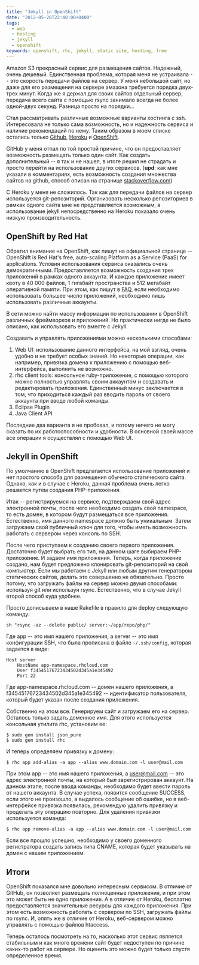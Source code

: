 ```yaml
---
title: "Jekyll in OpenShift"
date: "2012-05-28T22:40:00+0400"
tags:
  - web
  - hosting
  - jekyll
  - openshift
keywords: openshift, rhc, jekyll, static site, hosting, free
---
```

Amazon S3 прекрасный сервис для размещения сайтов. Надежный, очень дешевый. Единственная проблема, которая меня не устраивала -- это скорость передачи файлов на сервер. У меня небольшой сайт, но даже для его размещения на сервере амазона требуется порядка двух-трех минут. Когда же я держал для своих сайтов отдельный сервер, передача всего сайта с помощью rsync занимало всегда не более одной-двух секунд. Разница просто на порядки...

Стал рассматривать различные возможные варианты хостинга с ssh. Интересовала не только сама возможность, но и надежность сервиса и наличие рекомендаций по нему. Таким образом в моем списке остались только [Github][1], [Heroku][2] и [OpenShift][3].

[1]: /2010/10/17/github-com-kak-xosting-sajtov/
    "GitHub.com как хостинг сайтов"
[2]: /2012/03/09/heroku/
    "Heroku в качестве хостинга сайтов"
[3]: https://openshift.redhat.com/app/
    "OpenShift by Red Hat"

GitHub у меня отпал по той простой причине, что он предоставляет возможность размещать только один сайт. Как создать дополнительный -- я так и не нашел, в итоге решил не страдать и просто перейти на использование других сервисов. (**upd**: как мне указали в комментариях, есть возможность создания множества сайтов на github, способ описан на странице [stackoverflow.com][5])

[5]: http://stackoverflow.com/questions/9082499/custom-domain-for-github-project-pages
    "Custom domain for GitHub project pages"

С Heroku у меня не сложилось. Так как для передачи файлов на сервер используется git-репозиторий. Организовать несколько репозиториев в рамках одного сайта мне не представляется возможным, а использование jekyll непосредственно на Heroku показало очень низкую производительность.

## OpenShift by Red Hat

Обратил внимание на OpenShift, как пишут на официальной странице -- OpenShift is Red Hat's free, auto-scaling Platform as a Service (PaaS) for applications. Условия использования сервиса оказались очень демократичными. Предоставляется возможность создания трех приложений в рамках одного аккаунта. И каждое приложение имеет квоту в 40&nbsp;000 файлов, 1 гигабайт пространства и 512 мегабайт оперативной памяти. При этом, как пишут в [FAQ][4], если необходимо использовать большее число приложений, необходимо лишь использовать различные аккаунты.

[4]: https://openshift.redhat.com/community/faq
    "OpenShift - Frequently Asked Questions"

В сети можно найти массу информации по использовании в OpenShift различных фреймворков и приложений. Но практически нигде не было описано, как использовать его вместе с Jekyll.

Создавать и управлять приложениями можно несколькими способами:

1. Web UI: использование данного интерфейса, на мой взгляд, очень удобно и не требует особых знаний. Но некоторые операции, как например, привязка домена к приложению с помощью веб-интерфейса, выполнить не возможно.
2. rhc client tools: консольное ruby-приложение, с помощью которого можно полностью управлять своим аккаунтом и создавать и редактировать приложения. Единственный минус заключается в том, что приходиться каждый раз вводить пароль от своего аккаунта при вводе любой команды.
3. Eclipse Plugin
4. Java Client API

Последние два варианта я не пробовал, и потому ничего не могу сказать по их работоспособности и удобности. В основной своей массе все операции я осуществлял с помощью Web UI.

## Jekyll in OpenShift

По умолчанию в OpenShift предлагается использование приложений и нет простого способа для размещения обычного статического сайта. Однако, как и в случае с Heroku, данная проблема очень легко решается путем создания PHP-приложения.

Итак -- регистрируемся на сервисе, подтверждаем свой адрес электронной почты, после чего необходимо создать свой namespace, то есть домен, в котором будут размещаться все приложения. Естественно, имя данного namespace должно быть уникальным. Затем загружаем свой публичный ключ для того, чтобы иметь возможность работать с сервером через консоль по SSH.

После чего приступаем к созданию своего первого приложения. Достаточно будет выбрать его тип, на данном шаге выбираем PHP-приложение. И задаем имя приложения. Теперь, когда приложение создано, нам будет предложено клонировать git-репозиторий на свой компьютер. Если мы работаем с Jekyll или любым другим генератором статических сайтов, делать это совершенно не обязательно. Просто потому, что загружать файлы на сервер можно двумя способами: используя git или используя rsync. Естественно, что в случае Jekyll второй способ куда удобнее.

Просто дописываем в наше Rakefile в правило для deploy следующую команду:

    sh "rsync -az --delete public/ server:~/app/repo/php/"

Где app -- это имя нашего приложения, а server -- это имя конфигурации SSH, что была прописана в файле `~/.ssh/config`, которая задается в виде:

    Host server
        HostName app-namespace.rhcloud.com
        User f34545176723434502d345a1e345492
        Port 22

Где app-namespace.rhcloud.com -- домен нашего приложения, а f34545176723434502d345a1e345492 -- идентификатор пользователя, который будет указан после создания приложения.

Собственно на этом все. Генерируем сайт и загружаем его на сервер. Осталось только задать доменное имя. Для этого используется консольная утилита rhc, установим ее:

    $ sudo gem install json_pure
    $ sudo gem install rhc

И теперь определяем привязку к домену:

    $ rhc app add-alias -a app --alias www.domain.com -l user@mail.com

При этом app -- это имя нашего приложения, а user@mail.com -- это адрес электронной почты, на который был зарегистрирован аккаунт. На данном этапе, после ввода команды, необходимо будет ввести пароль от нашего аккаунта. В случае успеха, появится сообщение SUCCESS, если этого не произошло, а выдалось сообщение об ошибке, но в веб-интерфейсе привязка появилась, рекомендую удалить привязку и проделать эту операцию повторно. Для удаления привязки используется команда:

    $ rhc app remove-alias -a app --alias www.domain.com -l user@mail.com

Если все прошло успешно, необходимо у своего доменного регистратора создать запись типа CNAME, которая будет указывать на домен с нашим приложением.

## Итоги

OpenShift показался мне довольно интересным сервисом. В отличие от GitHub, он позволяет размещать полноценные приложения, и при этом это может быть не одно приложение. А в отличие от Heroku, бесплатно предоставляется значительные ресурсы для каждого приложения. При этом есть возможность работать с сервером по SSH, загружать файлы по rsync. И, опять же в отличие от Heroku, веб-сервером можно управлять с помощью файлов htaccess.

Теперь осталось посмотреть на то, насколько этот сервис является стабильным и как много времени сайт будет недоступен по причине каких-то работ на сервере. Но оценить это можно будет только спустя определенное время.
